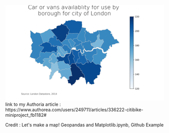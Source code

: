 
<img src="testmap.png" alt="Vehicle availability for city of London by boroughs" title="Source: London Datastore, 2014" />
link to my Authoria article : https://www.authorea.com/users/249711/articles/336222-citibike-miniproject_fb1182#

Credit : Let's make a map! Geopandas and Matplotlib.ipynb, Github Example

